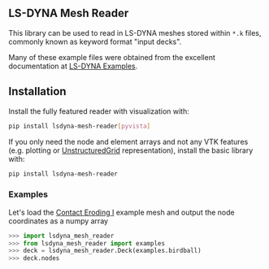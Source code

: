 ## LS-DYNA Mesh Reader

This library can be used to read in LS-DYNA meshes stored within `*.k` files,
commonly known as keyword format "input decks".

Many of these example files were obtained from the excellent documentation at
[LS-DYNA Examples](https://www.dynaexamples.com/).

## Installation

Install the fully featured reader with visualization with:

```bash
pip install lsdyna-mesh-reader[pyvista]
```

If you only need the node and element arrays and not any VTK features
(e.g. plotting or
[UnstructuredGrid](https://docs.pyvista.org/api/core/_autosummary/pyvista.unstructuredgrid)
representation), install the basic library with:

```bash
pip install lsdyna-mesh-reader
```

### Examples

Let's load the [Contact Eroding
I](https://www.dynaexamples.com/introduction/intro-by-a.-tabiei/contact/contact-eroding-i)
example mesh and output the node coordinates as a numpy array

```py
>>> import lsdyna_mesh_reader
>>> from lsdyna_mesh_reader import examples
>>> deck = lsdyna_mesh_reader.Deck(examples.birdball)
>>> deck.nodes
```
